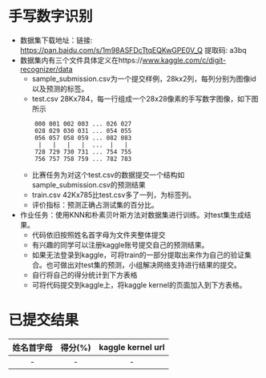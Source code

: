 # 手写数字识别
* 数据集下载地址：链接: https://pan.baidu.com/s/1m98ASFDcTtqEQKwGPE0V_Q 提取码: a3bq
* 数据集内有三个文件具体定义在https://www.kaggle.com/c/digit-recognizer/data
    * sample_submission.csv为一个提交样例，28kx2列，每列分别为图像id以及预测的标签。
    * test.csv 28Kx784，每一行组成一个28x28像素的手写数字图像，如下图所示
    ```
        000 001 002 003 ... 026 027
        028 029 030 031 ... 054 055
        056 057 058 059 ... 082 083
         |   |   |   |  ...  |   |
        728 729 730 731 ... 754 755
        756 757 758 759 ... 782 783 
    ```
    * 比赛任务为对这个test.csv的数据提交一个结构如sample_submission.csv的预测结果
    * train.csv 42Kx785比test.csv多了一列，为标签列。
    * 评价指标：预测正确占测试集的百分比。
* 作业任务：使用KNN和朴素贝叶斯方法对数据集进行训练。对test集生成结果。
    * 代码依旧按照姓名首字母为文件夹整体提交
    * 有兴趣的同学可以注册kaggle账号提交自己的预测结果。
    * 如果无法登录到kaggle，可将train的一部分提取出来作为自己的验证集合。也可做出对test集的预测，小组解决网络支持进行结果的提交。
    * 自行将自己的得分统计到下方表格
    * 可将代码提交到kaggle上，将kaggle kernel的页面加入到下方表格。
# 已提交结果
| 姓名首字母 | 得分(%) | kaggle kernel url |
| :------: | :------: | :------: |
| - | -  | -  |

